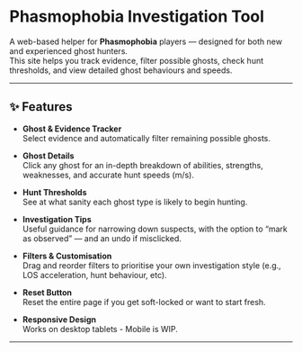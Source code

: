 # Phasmophobia Investigation Tool

A web-based helper for **Phasmophobia** players — designed for both new and experienced ghost hunters.  
This site helps you track evidence, filter possible ghosts, check hunt thresholds, and view detailed ghost behaviours and speeds.

---

## ✨ Features
- **Ghost & Evidence Tracker**  
  Select evidence and automatically filter remaining possible ghosts.
  
- **Ghost Details**  
  Click any ghost for an in-depth breakdown of abilities, strengths, weaknesses, and accurate hunt speeds (m/s).

- **Hunt Thresholds**  
  See at what sanity each ghost type is likely to begin hunting.

- **Investigation Tips**  
  Useful guidance for narrowing down suspects, with the option to “mark as observed” — and an undo if misclicked.

- **Filters & Customisation**  
  Drag and reorder filters to prioritise your own investigation style (e.g., LOS acceleration, hunt behaviour, etc).

- **Reset Button**  
  Reset the entire page if you get soft-locked or want to start fresh.

- **Responsive Design**  
  Works on desktop tablets - Mobile is WIP.

---
